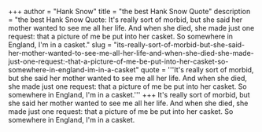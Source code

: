 +++
author = "Hank Snow"
title = "the best Hank Snow Quote"
description = "the best Hank Snow Quote: It's really sort of morbid, but she said her mother wanted to see me all her life. And when she died, she made just one request: that a picture of me be put into her casket. So somewhere in England, I'm in a casket."
slug = "its-really-sort-of-morbid-but-she-said-her-mother-wanted-to-see-me-all-her-life-and-when-she-died-she-made-just-one-request:-that-a-picture-of-me-be-put-into-her-casket-so-somewhere-in-england-im-in-a-casket"
quote = '''It's really sort of morbid, but she said her mother wanted to see me all her life. And when she died, she made just one request: that a picture of me be put into her casket. So somewhere in England, I'm in a casket.'''
+++
It's really sort of morbid, but she said her mother wanted to see me all her life. And when she died, she made just one request: that a picture of me be put into her casket. So somewhere in England, I'm in a casket.
